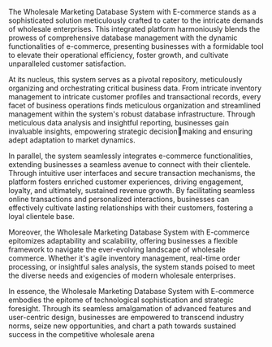 The Wholesale Marketing Database System with E-commerce stands as a sophisticated solution
meticulously crafted to cater to the intricate demands of wholesale enterprises. This integrated
platform harmoniously blends the prowess of comprehensive database management with the dynamic
functionalities of e-commerce, presenting businesses with a formidable tool to elevate their
operational efficiency, foster growth, and cultivate unparalleled customer satisfaction.


At its nucleus, this system serves as a pivotal repository, meticulously organizing and orchestrating
critical business data. From intricate inventory management to intricate customer profiles and
transactional records, every facet of business operations finds meticulous organization and
streamlined management within the system's robust database infrastructure. Through meticulous data
analysis and insightful reporting, businesses gain invaluable insights, empowering strategic decisionmaking and ensuring adept adaptation to market dynamics.


In parallel, the system seamlessly integrates e-commerce functionalities, extending businesses a
seamless avenue to connect with their clientele. Through intuitive user interfaces and secure
transaction mechanisms, the platform fosters enriched customer experiences, driving engagement,
loyalty, and ultimately, sustained revenue growth. By facilitating seamless online transactions and
personalized interactions, businesses can effectively cultivate lasting relationships with their
customers, fostering a loyal clientele base.


Moreover, the Wholesale Marketing Database System with E-commerce epitomizes adaptability and
scalability, offering businesses a flexible framework to navigate the ever-evolving landscape of
wholesale commerce. Whether it's agile inventory management, real-time order processing, or
insightful sales analysis, the system stands poised to meet the diverse needs and exigencies of
modern wholesale enterprises.


In essence, the Wholesale Marketing Database System with E-commerce embodies the epitome of
technological sophistication and strategic foresight. Through its seamless amalgamation of advanced
features and user-centric design, businesses are empowered to transcend industry norms, seize new
opportunities, and chart a path towards sustained success in the competitive wholesale arena

